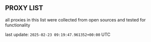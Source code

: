 ## PROXY LIST

all proxies in this list were collected from open sources and tested for functionality

last update: `2025-02-23 09:19:47.961352+00:00` UTC
